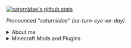 <!--
**satyrnidae/satyrnidae** is a ✨ _special_ ✨ repository because its `README.md` (this file) appears on your GitHub profile.

Here are some ideas to get you started:

- 🔭 I’m currently working on ...
- 🌱 I’m currently learning ...
- 👯 I’m looking to collaborate on ...
- 🤔 I’m looking for help with ...
- 💬 Ask me about ...
- 📫 How to reach me: ...
- 😄 Pronouns: ...
- ⚡ Fun fact: ...
-->

[![satyrnidae's github stats](https://github-readme-stats.vercel.app/api?username=satyrnidae&show_icons=true&theme=material-palenight&custom_title=satyrnidae%27s%20GitHub%20Stats)](https://github.com/anuraghazra/github-readme-stats)

*Pronounced "saturniidae" (sa-turn-eye-ee-day)*
<details><summary>About me</summary>
  
- 🔭 I'm currently working on [Wolf Armor and Storage Legacy](https://github.com/satyrnidae/wolf-armor-and-storage-legacy)!
- 🌱 I'm currenty learning how to use the [Architectury](https://github.com/architectury/architectury) framework!
- 📫 How to reach me:
  - Discord: saturniidae#0421
  - Email: [isabel@satyrn.dev](mailto:isabel@satyrn.dev)
  - [LinkedIn](https://www.linkedin.com/in/isabel-maskrey-73936897/)
  - [Buy me a coffee](https://ko-fi.com/satyrniidae)
- 😄 Pronouns: [she/her](http://my.pronoun.is/she/her)
</details>
  
<details><summary>Minecraft Mods and Plugins</summary>
  
- [Wolf Armor and Storage](https://github.com/satyrnidae/wolf-armor-and-storage) - (Fabric, Forge) Armor and backpacks for wolves in modern Minecraft!
- [Wolf Armor and Storage Legacy](https://github.com/satyrnidae/wolf-armor-and-storage-legacy) - (Forge) Armor and backpacks for wolves for Minecraft 1.12!
- [Experience Economy](https://github.com/satyrnidae/xpeconomy) - (Paper) No more fiat currencies! Use Experience as your server currency!
- [Deep Cave Spiders](https://github.com/satyrnidae/deep-cave-spiders) - (Paper) Caving has rarely been so toxic! Configurable cave spider spawns!
- [Sow What You Reap](https://github.com/satyrnidae/sow-what-you-reap) - (Paper) Right-click crops to harvest and replant them!
- [Archers of Decay](https://github.com/satyrnidae/archers-of-decay) - (Paper) Adds Minecraft Dungeons-inspired Wither skeleton archers to the Nether!

</details>
  

